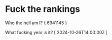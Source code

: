 # Fuck the rankings

Who the hell am I?
{ 6941145 }

What fucking year is it?
[ 2024-10-26T14:00:00Z ]

